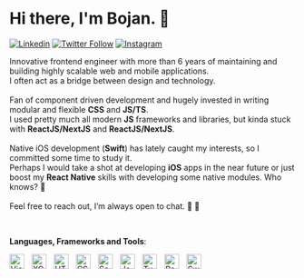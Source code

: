 # Hi there, I'm Bojan. 👋

[![Linkedin](https://img.shields.io/badge/LinkedIn-0077B5?style=for-the-badge&logo=linkedin&logoColor=white)](https://www.linkedin.com/in/bojanratkovic94/)
[![Twitter Follow](https://img.shields.io/twitter/follow/kibouzemljicuda?color=1DA1F2&logo=twitter&style=for-the-badge)](https://twitter.com/intent/follow?original_referer=https%3A%2F%2Fgithub.com%2Fkibouzemljicuda&screen_name=kibouzemljicuda)
[![Instagram](https://img.shields.io/badge/Instagram-E4405F?style=for-the-badge&logo=instagram&logoColor=white)](https://www.instagram.com/kibouzemljicuda/)

Innovative frontend engineer with more than 6 years of maintaining and building highly scalable web and mobile applications.<br>I often act as a bridge between design and technology.<br><br>
Fan of component driven development and hugely invested in writing modular and flexible <strong>CSS</strong> and <strong>JS/TS</strong>.<br>
I used pretty much all modern <strong>JS</strong> frameworks and libraries, but kinda stuck with <strong>ReactJS/NextJS</strong> and <strong>ReactJS/NextJS</strong>.<br><br>
Native iOS development (<strong>Swift</strong>) has lately caught my interests, so I committed some time to study it.<br>Perhaps I would take a shot at developing <strong>iOS</strong> apps in the near future or just boost my <strong>React Native</strong> skills with developing some native modules. Who knows? 👀<br><br>
Feel free to reach out, I’m always open to chat. 👋 🍻

<br />

<strong>Languages, Frameworks and Tools</strong>:

<div style="margin-top: 8px">
    <img align="left" title="VSCode" alt="Visual Studio Code" width="26px" src="https://cdn.jsdelivr.net/gh/devicons/devicon/icons/vscode/vscode-original.svg" style="padding-right:10px;" />
    <img align="left" title="XCode" alt="XCode" width="26px" src="https://cdn.jsdelivr.net/gh/devicons/devicon/icons/xcode/xcode-original.svg" style="padding-right:10px;" />
    <img align="left" title="HTML5" alt="HTML5" width="26px" src="https://cdn.jsdelivr.net/gh/devicons/devicon/icons/html5/html5-original.svg" style="padding-right:10px;" />
    <img align="left" title="CSS3" alt="CSS3" width="26px" src="https://cdn.jsdelivr.net/gh/devicons/devicon/icons/css3/css3-original.svg" style="padding-right:10px;" />
    <img align="left" title="Sass" alt="Sass" width="26px" src="https://cdn.jsdelivr.net/gh/devicons/devicon/icons/sass/sass-original.svg" style="padding-right:10px;" />
    <img align="left" title="JavaScript" alt="JavaScript" width="26px" src="https://cdn.jsdelivr.net/gh/devicons/devicon/icons/javascript/javascript-original.svg" style="padding-right:10px;" />
    <img align="left" title="TypeScript" alt="TypeScript" width="26px" src="https://cdn.jsdelivr.net/gh/devicons/devicon/icons/typescript/typescript-original.svg" style="padding-right:10px;" />
    <img align="left" title="React & React Native" alt="React & React Native" width="26px" src="https://cdn.jsdelivr.net/gh/devicons/devicon/icons/react/react-original.svg" style="padding-right:10px;" />
    <img align="left" title="Swift" alt="Swift" width="26px" src="https://cdn.jsdelivr.net/gh/devicons/devicon/icons/swift/swift-original.svg" style="padding-right:10px;" />
</div>
